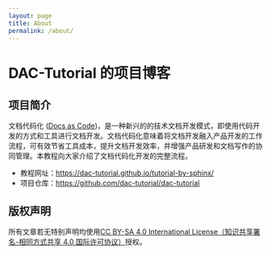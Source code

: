 ```yaml
---
layout: page
title: About
permalink: /about/
---
```


# DAC-Tutorial 的项目博客


## 项目简介

文档代码化 ([Docs as Code](http://www.writethedocs.org/guide/docs-as-code/))，是一种新兴的的技术文档开发模式，即使用代码开发的方式和工具进行文档开发。文档代码化意味着将文档开发融入产品开发的工作流程，可有效节省工具成本，提升文档开发效率，并增强产品研发和文档写作的协同管理。本教程向大家介绍了文档代码化开发的完整流程。

- 教程网址：https://dac-tutorial.github.io/tutorial-by-sphinx/
- 项目仓库：https://github.com/dac-tutorial/dac-tutorial


## 版权声明

所有文章若无特别声明均使用[CC BY-SA 4.0 International License（知识共享署名-相同方式共享 4.0 国际许可协议）](http://creativecommons.org/licenses/by-sa/4.0/)授权。
